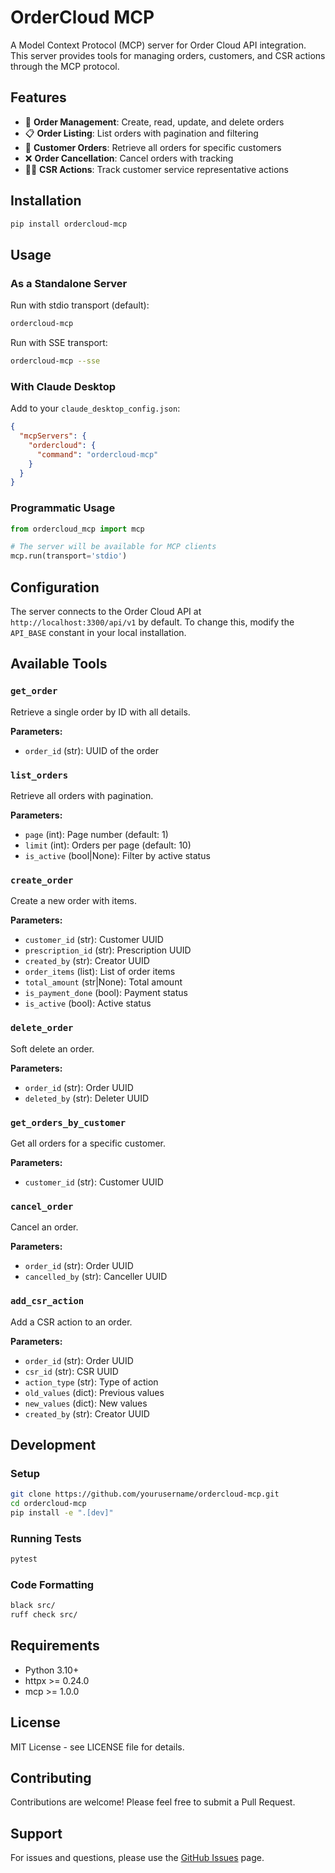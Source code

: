 # OrderCloud MCP

A Model Context Protocol (MCP) server for Order Cloud API integration. This server provides tools for managing orders, customers, and CSR actions through the MCP protocol.

## Features

- 🛒 **Order Management**: Create, read, update, and delete orders
- 📋 **Order Listing**: List orders with pagination and filtering
- 👤 **Customer Orders**: Retrieve all orders for specific customers
- ❌ **Order Cancellation**: Cancel orders with tracking
- 👨‍💼 **CSR Actions**: Track customer service representative actions

## Installation

```bash
pip install ordercloud-mcp
```

## Usage

### As a Standalone Server

Run with stdio transport (default):
```bash
ordercloud-mcp
```

Run with SSE transport:
```bash
ordercloud-mcp --sse
```

### With Claude Desktop

Add to your `claude_desktop_config.json`:

```json
{
  "mcpServers": {
    "ordercloud": {
      "command": "ordercloud-mcp"
    }
  }
}
```

### Programmatic Usage

```python
from ordercloud_mcp import mcp

# The server will be available for MCP clients
mcp.run(transport='stdio')
```

## Configuration

The server connects to the Order Cloud API at `http://localhost:3300/api/v1` by default. To change this, modify the `API_BASE` constant in your local installation.

## Available Tools

### `get_order`
Retrieve a single order by ID with all details.

**Parameters:**
- `order_id` (str): UUID of the order

### `list_orders`
Retrieve all orders with pagination.

**Parameters:**
- `page` (int): Page number (default: 1)
- `limit` (int): Orders per page (default: 10)
- `is_active` (bool|None): Filter by active status

### `create_order`
Create a new order with items.

**Parameters:**
- `customer_id` (str): Customer UUID
- `prescription_id` (str): Prescription UUID
- `created_by` (str): Creator UUID
- `order_items` (list): List of order items
- `total_amount` (str|None): Total amount
- `is_payment_done` (bool): Payment status
- `is_active` (bool): Active status

### `delete_order`
Soft delete an order.

**Parameters:**
- `order_id` (str): Order UUID
- `deleted_by` (str): Deleter UUID

### `get_orders_by_customer`
Get all orders for a specific customer.

**Parameters:**
- `customer_id` (str): Customer UUID

### `cancel_order`
Cancel an order.

**Parameters:**
- `order_id` (str): Order UUID
- `cancelled_by` (str): Canceller UUID

### `add_csr_action`
Add a CSR action to an order.

**Parameters:**
- `order_id` (str): Order UUID
- `csr_id` (str): CSR UUID
- `action_type` (str): Type of action
- `old_values` (dict): Previous values
- `new_values` (dict): New values
- `created_by` (str): Creator UUID

## Development

### Setup

```bash
git clone https://github.com/yourusername/ordercloud-mcp.git
cd ordercloud-mcp
pip install -e ".[dev]"
```

### Running Tests

```bash
pytest
```

### Code Formatting

```bash
black src/
ruff check src/
```

## Requirements

- Python 3.10+
- httpx >= 0.24.0
- mcp >= 1.0.0

## License

MIT License - see LICENSE file for details.

## Contributing

Contributions are welcome! Please feel free to submit a Pull Request.

## Support

For issues and questions, please use the [GitHub Issues](https://github.com/yourusername/ordercloud-mcp/issues) page.